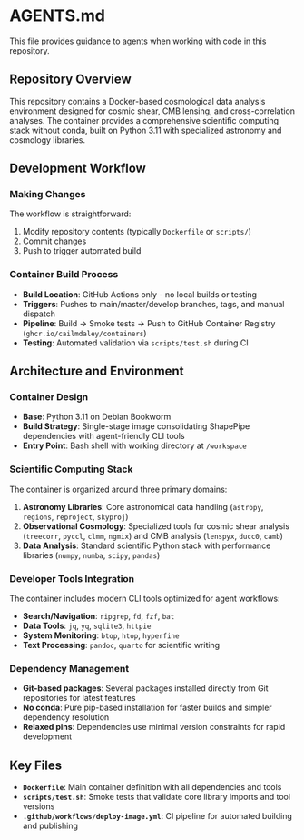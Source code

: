 # AGENTS.md

This file provides guidance to agents when working with code in this repository.

## Repository Overview

This repository contains a Docker-based cosmological data analysis environment designed for cosmic shear, CMB lensing, and cross-correlation analyses. The container provides a comprehensive scientific computing stack without conda, built on Python 3.11 with specialized astronomy and cosmology libraries.

## Development Workflow

### Making Changes
The workflow is straightforward:
1. Modify repository contents (typically `Dockerfile` or `scripts/`)
2. Commit changes
3. Push to trigger automated build

### Container Build Process
- **Build Location**: GitHub Actions only - no local builds or testing
- **Triggers**: Pushes to main/master/develop branches, tags, and manual dispatch
- **Pipeline**: Build → Smoke tests → Push to GitHub Container Registry (`ghcr.io/cailmdaley/containers`)
- **Testing**: Automated validation via `scripts/test.sh` during CI

## Architecture and Environment

### Container Design
- **Base**: Python 3.11 on Debian Bookworm
- **Build Strategy**: Single-stage image consolidating ShapePipe dependencies with agent-friendly CLI tools
- **Entry Point**: Bash shell with working directory at `/workspace`

### Scientific Computing Stack
The container is organized around three primary domains:

1. **Astronomy Libraries**: Core astronomical data handling (`astropy`, `regions`, `reproject`, `skyproj`)
2. **Observational Cosmology**: Specialized tools for cosmic shear analysis (`treecorr`, `pyccl`, `clmm`, `ngmix`) and CMB analysis (`lenspyx`, `ducc0`, `camb`)
3. **Data Analysis**: Standard scientific Python stack with performance libraries (`numpy`, `numba`, `scipy`, `pandas`)

### Developer Tools Integration
The container includes modern CLI tools optimized for agent workflows:
- **Search/Navigation**: `ripgrep`, `fd`, `fzf`, `bat`
- **Data Tools**: `jq`, `yq`, `sqlite3`, `httpie`
- **System Monitoring**: `btop`, `htop`, `hyperfine`
- **Text Processing**: `pandoc`, `quarto` for scientific writing

### Dependency Management
- **Git-based packages**: Several packages installed directly from Git repositories for latest features
- **No conda**: Pure pip-based installation for faster builds and simpler dependency resolution
- **Relaxed pins**: Dependencies use minimal version constraints for rapid development

## Key Files

- **`Dockerfile`**: Main container definition with all dependencies and tools
- **`scripts/test.sh`**: Smoke tests that validate core library imports and tool versions
- **`.github/workflows/deploy-image.yml`**: CI pipeline for automated building and publishing